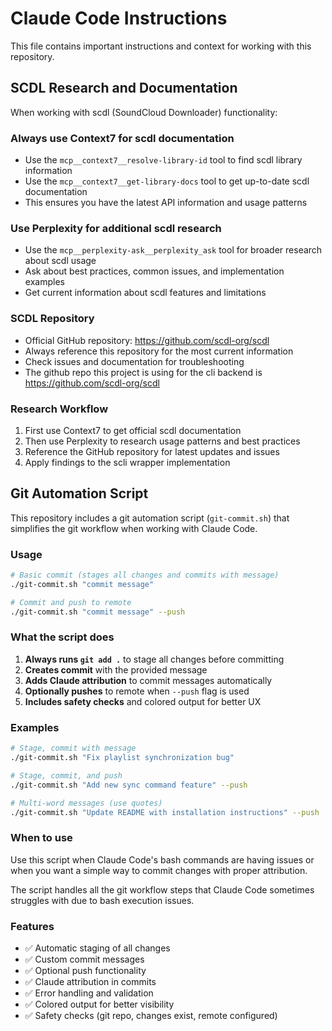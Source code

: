 # Claude Code Instructions

This file contains important instructions and context for working with this repository.

## SCDL Research and Documentation

When working with scdl (SoundCloud Downloader) functionality:

### Always use Context7 for scdl documentation
- Use the `mcp__context7__resolve-library-id` tool to find scdl library information
- Use the `mcp__context7__get-library-docs` tool to get up-to-date scdl documentation
- This ensures you have the latest API information and usage patterns

### Use Perplexity for additional scdl research
- Use the `mcp__perplexity-ask__perplexity_ask` tool for broader research about scdl usage
- Ask about best practices, common issues, and implementation examples
- Get current information about scdl features and limitations

### SCDL Repository
- Official GitHub repository: https://github.com/scdl-org/scdl
- Always reference this repository for the most current information
- Check issues and documentation for troubleshooting
- The github repo this project is using for the cli backend is https://github.com/scdl-org/scdl

### Research Workflow
1. First use Context7 to get official scdl documentation
2. Then use Perplexity to research usage patterns and best practices
3. Reference the GitHub repository for latest updates and issues
4. Apply findings to the scli wrapper implementation

## Git Automation Script

This repository includes a git automation script (`git-commit.sh`) that simplifies the git workflow when working with Claude Code.

### Usage

```bash
# Basic commit (stages all changes and commits with message)
./git-commit.sh "commit message"

# Commit and push to remote
./git-commit.sh "commit message" --push
```

### What the script does

1. **Always runs `git add .`** to stage all changes before committing
2. **Creates commit** with the provided message
3. **Adds Claude attribution** to commit messages automatically
4. **Optionally pushes** to remote when `--push` flag is used
5. **Includes safety checks** and colored output for better UX

### Examples

```bash
# Stage, commit with message
./git-commit.sh "Fix playlist synchronization bug"

# Stage, commit, and push
./git-commit.sh "Add new sync command feature" --push

# Multi-word messages (use quotes)
./git-commit.sh "Update README with installation instructions" --push
```

### When to use

Use this script when Claude Code's bash commands are having issues or when you want a simple way to commit changes with proper attribution.

The script handles all the git workflow steps that Claude Code sometimes struggles with due to bash execution issues.

### Features

- ✅ Automatic staging of all changes
- ✅ Custom commit messages
- ✅ Optional push functionality
- ✅ Claude attribution in commits
- ✅ Error handling and validation
- ✅ Colored output for better visibility
- ✅ Safety checks (git repo, changes exist, remote configured)